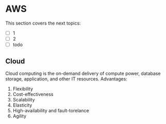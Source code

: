 # AWS
This section covers the next topics:
- [ ] 1
- [ ] 2
- [ ] todo

## Cloud
Cloud computing is the on-demand delivery of compute power, database storage, application, and other IT resources.
Advantages:
1. Flexibility
2. Cost-effectiveness
3. Scalability
4. Elasticity
5. High-availability and fault-torelance
6. Agility